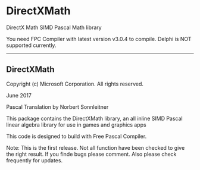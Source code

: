 # DirectXMath
DirectX Math SIMD Pascal Math library 

You need FPC Compiler with latest version v3.0.4 to compile.
Delphi is NOT supported currently.

-----------
DirectXMath
-----------

Copyright (c) Microsoft Corporation. All rights reserved.

June 2017

Pascal Translation by Norbert Sonnleitner

This package contains the DirectXMath library, an all inline SIMD Pascal linear algebra library
for use in games and graphics apps

This code is designed to build with Free Pascal Compiler.

Note: This is the first release. Not all function have been checked to give the right result. If you finde bugs please
comment. Also please check frequently for updates.
